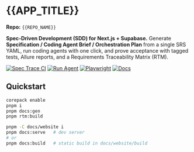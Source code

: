 # {{APP_TITLE}}

**Repo:** `{{REPO_NAME}}`

**Spec‑Driven Development (SDD) for Next.js + Supabase.** Generate **Specification / Coding Agent Brief / Orchestration Plan** from a single SRS YAML, run coding agents with one click, and prove acceptance with tagged tests, Allure reports, and a Requirements Traceability Matrix (RTM).

[![Spec Trace CI](https://img.shields.io/badge/ci-spec--trace-blue)](#)
[![Run Agent](https://img.shields.io/badge/action-run%20agent-brightgreen)](#)
[![Playwright](https://img.shields.io/badge/tests-playwright-informational)](#)
[![Docs](https://img.shields.io/badge/docs-docusaurus-lightgrey)](#)

## Quickstart
```bash
corepack enable
pnpm i
pnpm docs:gen
pnpm rtm:build

pnpm -C docs/website i
pnpm docs:serve   # dev server
# or
pnpm docs:build   # static build in docs/website/build
```
